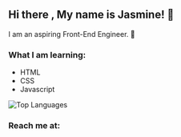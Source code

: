 ## Hi there , My name is Jasmine! 👋
I am an aspiring Front-End Engineer. :butterfly:

### What I am learning:
- HTML
- CSS
- Javascript

![Top Languages](https://github-readme-stats.vercel.app/api/top-langs/?username=jasmineeuy&custom_title=Jasmine&apos;s%20%Top%20%Languages)

### Reach me at: 

